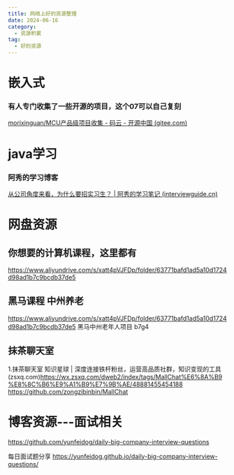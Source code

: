 ```yaml
---
title: 网络上好的资源整理
date: 2024-06-16
category:
  - 资源积累
tag:
  - 好的资源
---
```


# 嵌入式

### 有人专门收集了一些开源的项目，这个07可以自己复刻

[morixinguan/MCU产品级项目收集 - 码云 - 开源中国 (gitee.com)](https://gitee.com/morixinguan/mcu-product/tree/master)



# java学习

### 阿秀的学习博客

[从公司角度来看，为什么要招实习生？ | 阿秀的学习笔记 (interviewguide.cn)](https://interviewguide.cn/notes/05-xiustar/04-school_practice/20220320-从公司角度来看，为什么要招实习生.html)



# 网盘资源
## 你想要的计算机课程，这里都有
https://www.aliyundrive.com/s/xatt4pVJFDp/folder/63771bafd1ad5a10d1724d98ad1b7c9bcdb37de5

## 黑马课程 中州养老
https://www.aliyundrive.com/s/xatt4pVJFDp/folder/63771bafd1ad5a10d1724d98ad1b7c9bcdb37de5
黑马中州老年人项目   b7g4

## 抹茶聊天室
1.抹茶聊天室
知识星球 | 深度连接铁杆粉丝，运营高品质社群，知识变现的工具 
(zsxq.com)https://wx.zsxq.com/dweb2/index/tags/MallChat%E6%8A%B9%E8%8C%B6%E9%A1%B9%E7%9B%AE/48881455454188
https://github.com/zongzibinbin/MallChat

# 博客资源---面试相关
https://github.com/yunfeidog/daily-big-company-interview-questions

每日面试题分享
https://yunfeidog.github.io/daily-big-company-interview-questions/




